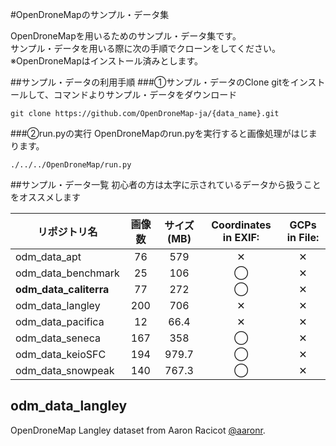 #OpenDroneMapのサンプル・データ集


OpenDroneMapを用いるためのサンプル・データ集です。  
サンプル・データを用いる際に次の手順でクローンをしてください。  
※OpenDroneMapはインストール済みとします。  

##サンプル・データの利用手順
###①サンプル・データのClone
gitをインストールして、コマンドよりサンプル・データをダウンロード

`git clone https://github.com/OpenDroneMap-ja/{data_name}.git`

###②run.pyの実行
OpenDroneMapのrun.pyを実行すると画像処理がはじまります。

`./../../OpenDroneMap/run.py`

##サンプル・データ一覧
初心者の方は太字に示されているデータから扱うことをオススメします

リポジトリ名 | 画像数 | サイズ (MB) | Coordinates in EXIF: | GCPs in File:
------|:----------:|:-----------:|:----------------------:|:---------------:
odm_data_apt | 76 | 579 | ✕ | ✕
odm_data_benchmark | 25 | 106 | ◯ | ✕
**odm_data_caliterra** | 77 | 272 | ◯ | ✕
odm_data_langley | 200 | 706 | ✕ | ✕
odm_data_pacifica | 12 | 66.4 | ✕ | ✕
odm_data_seneca | 167 | 358 | ◯ | ✕
odm_data_keioSFC | 194 | 979.7 |  ◯ | ✕
odm_data_snowpeak | 140 | 767.3 |  ◯ | ✕



## odm_data_langley
OpenDroneMap Langley dataset from Aaron Racicot [@aaronr](https://github.com/aaronr).
